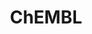 ---
layout: default
bigquery: https://console.cloud.google.com/bigquery?p=patents-public-data&d=ebi_chembl&page=dataset
citation: '"The ChEMBL database in 2017." Anna Gaulton, Anne Hersey, Michał Nowotka,
  A Patrícia Bento, Jon Chambers, David Mendez, Prudence Mutowo, Francis Atkinson,
  Louisa J Bellis, Elena Cibrián-Uhalte, Mark Davies, Nathan Dedman, Anneli Karlsson,
  María Paula Magariños, John P Overington, George Papadatos, Ines Smit, Andrew R
  Leach Nucleic acids Research (2017) 45 (Database Issue), D945-D954'
contributors: European Bioinformatics Institute
cost: None
description: ChEMBL Data is a manually curated database of small molecules used in
  drug discovery, including information about existing patented drugs.
documentation: 'schema: https://www.ebi.ac.uk/chembl/db_schema


  '
last_edit: 04/12/2022, 21:59:29
location: https://console.cloud.google.com/marketplace/product/google_patents_public_datasets/chembl
maintained_by: EMBL-EBI, an outstation of European Molecular Biology Laboratory
related_publications: '

  ChEMBL: towards direct deposition of bioassay data.


  Mendez D, Gaulton A, Bento AP, Chambers J, De Veij M, Félix E, Magariños MP, Mosquera
  JF, Mutowo P, Nowotka M, Gordillo-Marañón M, Hunter F, Junco L, Mugumbate G, Rodriguez-Lopez
  M, Atkinson F, Bosc N, Radoux CJ, Segura-Cabrera A, Hersey A, Leach AR.


  — Nucleic Acids Res. 2019; 47(D1):D930-D940. doi: 10.1093/nar/gky1075

  '
schema_fields:
- protein_class_synonym
- patent_id
- doc_id
- compound_name
- potential_duplicate
- pathway_id
- molecule_type
- journal
- selectivity_comment
- drug_product_flag
- short_name
- sei
- protein_class_id
- start_position
- assay_cell_type
- active_molregno
- standard_inchi_key
- mc_organism
- mechanism_comment
- name
- helm_notation
- assay_source
- standard_type
- doi
- pchembl_value
- mol_hrac_id
- comments
- oral
- warning_id
- l1
- qudt_units
- toid
- num_alerts
- lle
- who_extra
- ingredient
- usan_stem
- activity_comment
- warning_type
- last_page
- level1_description
- product_id
- irac_class_id
- le
- prodrug
- version
- usan_stem_definition
- ridx
- cell_description
- relation
- ro3_pass
- cell_source_tax_id
- dosage_form
- warning_class
- level3
- abstract
- num_ro5_violations
- relationship_desc
- country
- molfile
- cell_name
- withdrawn_flag
- sequence
- job_id
- value
- assay_param_id
- cl_lincs_id
- usan_substem
- l4
- alert_set_id
- mutation
- confidence_score
- alert_id
- innovator_company
- published_relation
- cellosaurus_id
- level4_description
- efo_term
- related_tid
- ddd_id
- assay_strain
- drugind_id
- irac_code
- assay_id
- stem_class
- assay_class_id
- site_residues
- domain_description
- db_source
- applicant_full_name
- compsyn_id
- l2
- psa
- acd_most_bpka
- warning_country
- res_stem_id
- volume
- units
- molsyn_id
- actsm_id
- protclasssyn_id
- ref_url
- mesh_id
- level4
- src_assay_id
- level5
- patent_use_code
- standard_flag
- published_value
- pubmed_id
- last_active
- sequence_md5sum
- component_type
- strength
- l3
- smid
- species_group_flag
- indref_id
- ref_id
- db_version
- mechanism_of_action
- black_box_warning
- level2
- curated_by
- usan_year
- comp_go_id
- downgraded
- formulation_id
- drug_substance_flag
- comp_class_id
- frac_class_id
- max_phase
- definition
- standard_inchi
- mc_target_accession
- nda_type
- alogp
- idx
- tid
- route
- mc_target_type
- normal_range_min
- cx_logd
- cell_id
- annotation
- active_ingredient
- rtb
- site_name
- cpd_str_alert_id
- major_class
- hrac_code
- drug_record_id
- prediction_method
- therapeutic_flag
- predbind_id
- alert_name
- l6
- enzyme_name
- approval_date
- data_validity_comment
- assay_category
- activity_id
- target_desc
- substrate_record_id
- patent_expire_date
- assay_organism
- warning_year
- molecular_species
- metref_id
- acd_logd
- bto_id
- cell_ontology_id
- pref_name
- co_stem_id
- parent_go_id
- ass_cls_map_id
- bao_format
- parenteral
- polymer_flag
- warning_description
- cx_most_apka
- cx_logp
- domain_name
- pathway_key
- withdrawn_year
- entity_type
- updated_by
- assay_subcellular_fraction
- site_id
- component_synonym
- hba_lipinski
- usan_stem_id
- go_id
- src_id
- l5
- result_flag
- first_in_class
- description
- mc_target_name
- src_short_name
- curation_comment
- trade_name
- target_type
- withdrawn_reason
- doc_type
- src_description
- uo_units
- canonical_smiles
- assay_tax_id
- acd_logp
- met_conversion
- tissue_id
- hrac_class_id
- delist_flag
- ddd_value
- l7
- withdrawn_class
- std_act_id
- level1
- l8
- acd_most_apka
- bei
- hba
- max_phase_for_ind
- domain_id
- topical
- stat
- standard_value
- creation_date
- component_id
- metabolite_record_id
- parameter_type
- structure_type
- mc_tax_id
- label
- parent_molregno
- record_id
- indication_class
- targcomp_id
- mol_atc_id
- patent_no
- assay_test_type
- log_id
- path
- warnref_id
- heavy_atoms
- targrel_id
- standard_upper_value
- cell_source_organism
- availability_type
- oc_id
- molregno
- direct_interaction
- upper_value
- efo_id
- assay_desc
- published_type
- parent_id
- ddd_comment
- prod_pat_id
- compd_id
- tbl
- biocomp_id
- homologue
- atc_code
- bao_endpoint
- previous_company
- subgroup
- protein_class_desc
- company
- status
- stem
- relationship
- accession
- uberon_id
- dosed_ingredient
- as_id
- variant_id
- full_molformula
- mesh_heading
- updated_on
- domain_type
- ddd_units
- confidence
- caloha_id
- src_compound_id
- publication_number
- smarts
- mec_id
- who_name
- level3_description
- normal_range_max
- action_type
- mol_frac_id
- authors
- assay_tissue
- enzyme_tid
- hbd
- type
- activity_count
- cell_source_tissue
- clo_id
- hbd_lipinski
- submission_date
- binding_site_comment
- ap_id
- parent_type
- class_type
- molecular_mechanism
- aspect
- parameter_value
- frac_code
- source_domain_id
- ad_type
- tid_fixed
- end_position
- ref_type
- synonyms
- syn_type
- isoform
- withdrawn_country
- year
- met_id
- aromatic_rings
- mecref_id
- research_stem
- source
- first_approval
- chembl_id
- class_level
- compound_key
- mol_irac_id
- cx_most_bpka
- standard_units
- standard_text_value
- natural_product
- mw_freebase
- published_units
- rgid
- set_name
- first_page
- disease_efficacy
- mw_monoisotopic
- met_comment
- num_lipinski_ro5_violations
- relationship_type
- tax_id
- ddd_admr
- inorganic_flag
- assay_type
- full_mwt
- qed_weighted
- aidx
- bao_id
- sitecomp_id
- issue
- title
- level2_description
- target_mapping
- chirality
- cidx
- organism
- standard_relation
- orig_description
- entity_id
- priority
- text_value
- chebi_par_id
shortname: chembl
tags:
- biotechnology
- health
- chemical
- bioinformatics
- medical
terms_of_use: CC BY-SA 3.0
title: ChEMBL
uuid: e232a192-965c-4ec9-904c-155b6dfe56c5
---